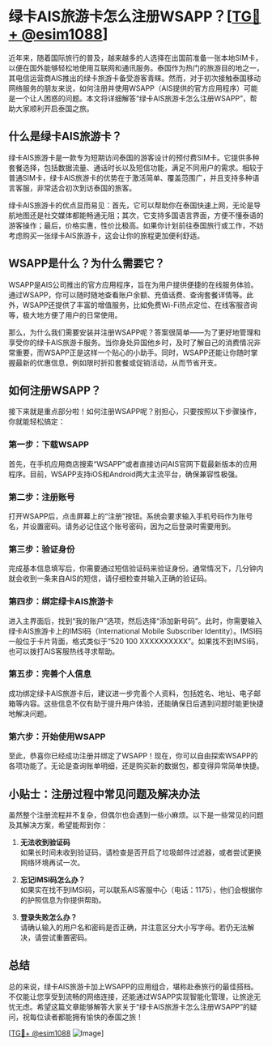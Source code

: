 # 绿卡AIS旅游卡怎么注册WSAPP？[[TG💪+ @esim1088](https://t.me/s/esim1088)]

近年来，随着国际旅行的普及，越来越多的人选择在出国前准备一张本地SIM卡，以便在国外能够轻松地使用互联网和通讯服务。泰国作为热门的旅游目的地之一，其电信运营商AIS推出的绿卡旅游卡备受游客青睐。然而，对于初次接触泰国移动网络服务的朋友来说，如何注册并使用WSAPP（AIS提供的官方应用程序）可能是一个让人困惑的问题。本文将详细解答“绿卡AIS旅游卡怎么注册WSAPP”，帮助大家顺利开启泰国之旅。

## 什么是绿卡AIS旅游卡？

绿卡AIS旅游卡是一款专为短期访问泰国的游客设计的预付费SIM卡。它提供多种套餐选择，包括数据流量、通话时长以及短信功能，满足不同用户的需求。相较于普通SIM卡，绿卡AIS旅游卡的优势在于激活简单、覆盖范围广，并且支持多种语言客服，非常适合初次到访泰国的旅客。

绿卡AIS旅游卡的优点显而易见：首先，它可以帮助你在泰国快速上网，无论是导航地图还是社交媒体都能畅通无阻；其次，它支持多国语言界面，方便不懂泰语的游客操作；最后，价格实惠，性价比极高。如果你计划前往泰国旅行或工作，不妨考虑购买一张绿卡AIS旅游卡，这会让你的旅程更加便利舒适。

## WSAPP是什么？为什么需要它？

WSAPP是AIS公司推出的官方应用程序，旨在为用户提供便捷的在线服务体验。通过WSAPP，你可以随时随地查看账户余额、充值话费、查询套餐详情等。此外，WSAPP还提供了丰富的增值服务，比如免费Wi-Fi热点定位、在线客服咨询等，极大地方便了用户的日常使用。

那么，为什么我们需要安装并注册WSAPP呢？答案很简单——为了更好地管理和享受你的绿卡AIS旅游卡服务。当你身处异国他乡时，及时了解自己的消费情况非常重要，而WSAPP正是这样一个贴心的小助手。同时，WSAPP还能让你随时掌握最新的优惠信息，例如限时折扣套餐或促销活动，从而节省开支。

## 如何注册WSAPP？

接下来就是重点部分啦！如何注册WSAPP呢？别担心，只要按照以下步骤操作，你就能轻松搞定：

### 第一步：下载WSAPP

首先，在手机应用商店搜索“WSAPP”或者直接访问AIS官网下载最新版本的应用程序。目前，WSAPP支持iOS和Android两大主流平台，确保兼容性极强。

### 第二步：注册账号

打开WSAPP后，点击屏幕上的“注册”按钮。系统会要求输入手机号码作为账号名，并设置密码。请务必记住这个账号密码，因为之后登录时需要用到。

### 第三步：验证身份

完成基本信息填写后，你需要通过短信验证码来验证身份。通常情况下，几分钟内就会收到一条来自AIS的短信，请仔细检查并输入正确的验证码。

### 第四步：绑定绿卡AIS旅游卡

进入主界面后，找到“我的账户”选项，然后选择“添加新号码”。此时，你需要输入绿卡AIS旅游卡上的IMSI码（International Mobile Subscriber Identity）。IMSI码一般位于卡片背面，格式类似于“520 100 XXXXXXXXXX”。如果找不到IMSI码，也可以拨打AIS客服热线寻求帮助。

### 第五步：完善个人信息

成功绑定绿卡AIS旅游卡后，建议进一步完善个人资料，包括姓名、地址、电子邮箱等内容。这些信息不仅有助于提升用户体验，还能确保日后遇到问题时能更快捷地解决问题。

### 第六步：开始使用WSAPP

至此，恭喜你已经成功注册并绑定了WSAPP！现在，你可以自由探索WSAPP的各项功能了。无论是查询账单明细，还是购买新的数据包，都变得异常简单快捷。

## 小贴士：注册过程中常见问题及解决办法

虽然整个注册流程并不复杂，但偶尔也会遇到一些小麻烦。以下是一些常见的问题及其解决方案，希望能帮到你：

1. **无法收到验证码**  
   如果长时间未收到验证码，请检查是否开启了垃圾邮件过滤器，或者尝试更换网络环境再试一次。

2. **忘记IMSI码怎么办？**  
   如果实在找不到IMSI码，可以联系AIS客服中心（电话：1175），他们会根据你的护照信息为你提供帮助。

3. **登录失败怎么办？**  
   请确认输入的用户名和密码是否正确，并注意区分大小写字母。若仍无法解决，请尝试重置密码。

## 总结

总的来说，绿卡AIS旅游卡加上WSAPP的应用组合，堪称赴泰旅行的最佳搭档。不仅能让您享受到流畅的网络连接，还能通过WSAPP实现智能化管理，让旅途无忧无虑。希望这篇文章能够解答大家关于“绿卡AIS旅游卡怎么注册WSAPP”的疑问，祝每位读者都能拥有愉快的泰国之旅！

[[TG💪+ @esim1088](https://t.me/s/esim1088) ![Image](https://i.postimg.cc/4NQfJmqS/Snipaste-2025-05-13-00-14-12.png)]